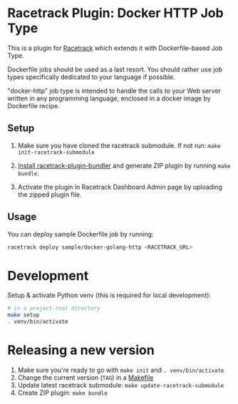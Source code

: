 # Racetrack Plugin: Docker HTTP Job Type

This is a plugin for [Racetrack](https://github.com/TheRacetrack/racetrack)
which extends it with Dockerfile-based Job Type.

Dockerfile jobs should be used as a last resort. You should rather use job types
specifically dedicated to your language if possible.

"docker-http" job type is intended to handle the calls to your Web server written 
in any programming language, enclosed in a docker image by Dockerfile recipe.

## Setup
1. Make sure you have cloned the racetrack submodule. If not run: `make init-racetrack-submodule`

2. [Install racetrack-plugin-bundler](https://github.com/TheRacetrack/racetrack/blob/master/utils/plugin_bundler/README.md)
  and generate ZIP plugin by running `make bundle`.

3. Activate the plugin in Racetrack Dashboard Admin page
  by uploading the zipped plugin file.

## Usage
You can deploy sample Dockerfile job by running:
```bash
racetrack deploy sample/docker-golang-http <RACETRACK_URL>
```

# Development
Setup & activate Python venv (this is required for local development):

```bash
# in a project-root directory
make setup
. venv/bin/activate
```

# Releasing a new version
1. Make sure you're ready to go with `make init` and `. venv/bin/activate`
2. Change the current version (`TAG`) in a [Makefile](./Makefile)
3. Update latest racetrack submodule: `make update-racetrack-submodule`
4. Create ZIP plugin: `make bundle`
